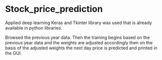 # Stock_price_prediction

Applied deep learning Keras and Tkinter library was used that is already available in python libraries.

Browsed the previous year data. Then the training begins based on the previous year data and the weights are adjusted accordingly then on the basis of the adjusted weights the next day price is predicted and printed in the GUI.

